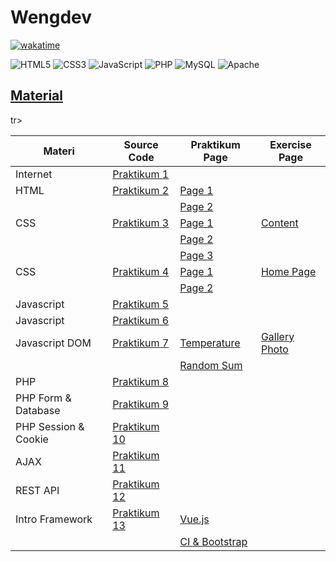 # Wengdev
[![wakatime](https://wakatime.com/badge/user/ab053e7a-29dd-45e7-8ba6-5eaad830906f/project/64bb71e2-5649-4e63-ada4-8ef43f2d90c4.svg)](https://wakatime.com/badge/user/ab053e7a-29dd-45e7-8ba6-5eaad830906f/project/64bb71e2-5649-4e63-ada4-8ef43f2d90c4)

![HTML5](https://img.shields.io/badge/html5-%23E34F26.svg?style=for-the-badge&logo=html5&logoColor=white)
![CSS3](https://img.shields.io/badge/css3-%231572B6.svg?style=for-the-badge&logo=css3&logoColor=white)
![JavaScript](https://img.shields.io/badge/javascript-%23323330.svg?style=for-the-badge&logo=javascript&logoColor=%23F7DF1E)
![PHP](https://img.shields.io/badge/php-%23777BB4.svg?style=for-the-badge&logo=php&logoColor=white)
![MySQL](https://img.shields.io/badge/mysql-%2300f.svg?style=for-the-badge&logo=mysql&logoColor=white)
![Apache](https://img.shields.io/badge/apache-%23D42029.svg?style=for-the-badge&logo=apache&logoColor=white)
    
 ## [Material](https://cgi.csc.liv.ac.uk/~ullrich/COMP519/notes/)

<table width="100%">
	<thead>
		<th>Materi</th>
		<th>Source Code</th>
		<th>Praktikum Page</th>
		<th>Exercise Page</th>
	</thead>
	<tbody>
		<tr>
			<td>Internet</td>
			<td><a href="Praktikum/Praktikum%201">Praktikum 1</a></td>
			<td></td>
			<td></td>
		</tr>
		<tr>
			<td>HTML</td>
			<td><a href="Praktikum/Praktikum%202">Praktikum 2</a></td>
			<td><a href="https://nubisub.github.io/wengdev/Praktikum/Praktikum%202/page01.html">Page 1</a></td>
			<td></td>
		</tr>
		<tr>
			<td></td>
			<td></td>
			<td><a href="https://nubisub.github.io/wengdev/Praktikum/Praktikum%202/page02A.html">Page 2</a></td>
			<td></td>
		</tr>
		<tr>
			<td>CSS</td>
			<td><a href="Praktikum/Praktikum%203">Praktikum 3</a></td>
			<td><a href="https://nubisub.github.io/wengdev/Praktikum/Praktikum%203/page02C.html">Page 1</a>  </td>
			<td><a href="https://nubisub.github.io/wengdev/Exercise/2css.html">Content</a></td>
		</tr>
		<tr>
			<td></td>
			<td></td>
			<td><a href="https://nubisub.github.io/wengdev/Praktikum/Praktikum%203/page03A.html">Page 2</a></td>
			<td></td>
		</tr>
		<tr>
			<td></td>
			<td></td>
			<td><a href="https://nubisub.github.io/wengdev/Praktikum/Praktikum%203/page03B.html">Page 3</a></td>
		<td></td>
		</tr>
		<tr>
			<td>CSS</td>
			<td><a href="Praktikum/Praktikum%204">Praktikum 4</a></td>
			<td><a href="https://nubisub.github.io/wengdev/Praktikum/Praktikum%204/page02B.html">Page 1</a>  </td>
			<td><a href="https://nubisub.github.io/wengdev/Exercise/index.html"> Home Page </a></td>
		</tr>
		<tr>
			<td></td>
			<td></td>
			<td><a href="https://nubisub.github.io/wengdev/Praktikum/Praktikum%204/page04A.html">Page 2</a></td>
			<td></td>
		</tr>
		<tr>
			<td>Javascript</td>
			<td><a href="Praktikum/Praktikum%205">Praktikum 5</a></td>
			<td></td>
			<td></td>
		</tr>
		<tr>
			<td>Javascript</td>
			<td><a href="Praktikum/Praktikum%206">Praktikum 6</a> </td>
			<td></td>
			<td></td>
		</tr>
		<tr>
			<td>Javascript DOM</td>
			<td> <a href="Praktikum/Praktikum%207">Praktikum 7</a> </td>
			<td><a href="https://nubisub.github.io/wengdev/Praktikum/Praktikum%207/jsForms.html">Temperature</a></td>
			<td> <a href="https://nubisub.github.io/wengdev/Exercise/photo.html">Gallery Photo</a></td>
		</tr>
		<tr>
			<td></td>
			<td></td>
			<td><a href="https://nubisub.github.io/wengdev/Praktikum/Praktikum%207/jsRandom.html">Random Sum</a></td>
			<td></td>
		</tr>
		<tr>
			<td>PHP</td>
			<td><a href="Praktikum/Praktikum%208">Praktikum 8</a> </td>
			<td></td>
			<td></td>
		</tr>
		<tr>
			<td>PHP Form & Database</td>
			<td><a href="Praktikum/Praktikum%209">Praktikum 9</a></td>
			<td></td>
			<td></td>
		</tr>
		<tr>
			<td>PHP Session & Cookie</td>
			<td><a href="Praktikum/praktikum10">Praktikum 10</a></td>
			<td></td>
			<td></td>
		</tr>
		<tr>
			<td>AJAX</td>
			<td><a href="Praktikum/praktikum11">Praktikum 11</a></td>
			<td></td>
			<td></td>
		</tr>
		<tr>
			<td>REST API</td>
			<td><a href="Praktikum/praktikum12">Praktikum 12</a> </td>
			<td></td>
			<td></td>
		</tr>
		<tr>
			<td>Intro Framework</td>
			<td> <a href="Praktikum">Praktikum 13</a> </td>
			<td><a href="https://cobavue.vercel.app/#/">Vue.js</a></td>
			<td></td>
		tr>
		<tr>
			<td></td>
			<td></td>
			<td><a href="https://praktikumcobaci.herokuapp.com/">CI & Bootstrap</a></td>
			<td></td>
		</tr>
	</tbody>
</table>

